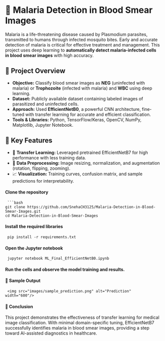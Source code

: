 # 🦠 Malaria Detection in Blood Smear Images

Malaria is a life-threatening disease caused by Plasmodium parasites, transmitted to humans through infected mosquito bites. Early and accurate detection of malaria is critical for effective treatment and management. This project uses deep learning to **automatically detect malaria-infected cells in blood smear images** with high accuracy.

## 🚀 Project Overview

- **Objective:** Classify blood smear images as **NEG** (uninfected with malaria) or **Trophozoite** (infected with malaria) and **WBC** using deep learning.
- **Dataset:** Publicly available dataset containing labeled images of parasitized and uninfected cells.
- **Approach:** Used **EfficientNetB0**, a powerful CNN architecture, fine-tuned with transfer learning for accurate and efficient classification.
- **Tools & Libraries:** Python, TensorFlow/Keras, OpenCV, NumPy, Matplotlib, Jupyter Notebook.


## 🧠 Key Features

- 📌 **Transfer Learning:** Leveraged pretrained EfficientNetB7 for high performance with less training data.
- 🧪 **Data Preprocessing:** Image resizing, normalization, and augmentation (rotation, flipping, zooming).
- 📈 **Visualization:** Training curves, confusion matrix, and sample predictions for interpretability.

#### Clone the repository
     ```bash
    git clone https://github.com/SnehaCH3125/Malaria-Detection-in-Blood-Smear-Images.git
    cd Malaria-Detection-in-Blood-Smear-Images

#### Install the required libraries
     pip install -r requirements.txt

#### Open the Jupyter notebook
     jupyter notebook ML_Final_EfficientNetB0.ipynb

#### Run the cells and observe the model training and results.

#### 🧬 Sample Output
     <img src="images/sample_prediction.png" alt="Prediction" width="600"/>

#### 📌 Conclusion
This project demonstrates the effectiveness of transfer learning for medical image classification. With minimal domain-specific tuning, EfficientNetB7 successfully identifies malaria in blood smear images, providing a step toward AI-assisted diagnostics in healthcare.
